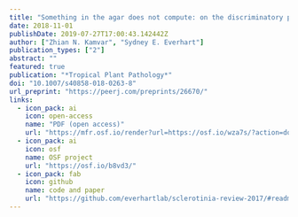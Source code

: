 ```yaml
---
title: "Something in the agar does not compute: on the discriminatory power of mycelial compatibility in *Sclerotinia sclerotiorum*"
date: 2018-11-01
publishDate: 2019-07-27T17:00:43.142442Z
author: ["Zhian N. Kamvar", "Sydney E. Everhart"]
publication_types: ["2"]
abstract: ""
featured: true 
publication: "*Tropical Plant Pathology*"
doi: "10.1007/s40858-018-0263-8"
url_preprint: "https://peerj.com/preprints/26670/"
links:
  - icon_pack: ai
    icon: open-access
    name: "PDF (open access)"
    url: "https://mfr.osf.io/render?url=https://osf.io/wza7s/?action=download%26mode=render"
  - icon_pack: ai
    icon: osf
    name: OSF project
    url: "https://osf.io/b8vd3/"
  - icon_pack: fab
    icon: github
    name: code and paper
    url: "https://github.com/everhartlab/sclerotinia-review-2017/#readme"
---
```


